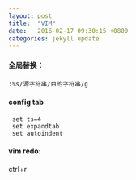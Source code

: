 ```yaml
---
layout: post
title:  "VIM"
date:   2016-02-17 09:30:15 +0800
categories: jekyll update
---
```

#### 全局替换：
    :%s/源字符串/目的字符串/g
    
#### config tab 
```
 set ts=4
 set expandtab
 set autoindent
```

#### vim redo: 
ctrl+r
